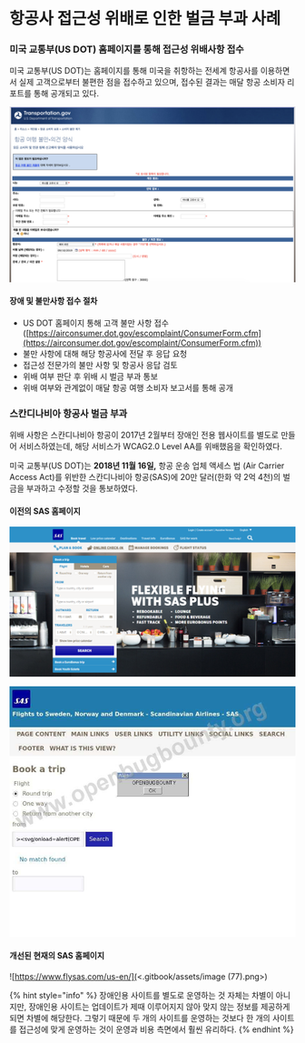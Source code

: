 # 항공사 접근성 위배로 인한 벌금 부과 사례

### 미국 교통부(US DOT) 홈페이지를 통해 접근성 위배사항 접수&#x20;

미국 교통부(US DOT)는 홈페이지를 통해 미국을 취항하는 전세계 항공사를 이용하면서 실제 고객으로부터 불편한 점을 접수하고 있으며, 접수된 결과는 매달 항공 소비자 리포트를 통해 공개되고 있다.

![](<.gitbook/assets/image (9) (1).png>)

#### 장애 및 불만사항 접수 절차&#x20;

* US DOT 홈페이지 통해 고객 불만 사항 접수 ([https://airconsumer.dot.gov/escomplaint/ConsumerForm.cfm](https://airconsumer.dot.gov/escomplaint/ConsumerForm.cfm))
* 불만 사항에 대해 해당 항공사에 전달 후 응답 요청
* 접근성 전문가의 불만 사항 및 항공사 응답 검토
* 위배 여부 판단 후 위배 시 벌금 부과 통보
* 위배 여부와 관계없이 매달 항공 여행 소비자 보고서를 통해 공개&#x20;

### 스칸디나비아 항공사 벌금 부과&#x20;

위배 사항은 스칸디나비아 항공이 2017년 2월부터 장애인 전용 웹사이트를 별도로 만들어 서비스하였는데, 해당 서비스가 WCAG2.0 Level AA를 위배했음을 확인하였다.

미국 교통부(US DOT)는 **2018년 11월 16일,** 항공 운송 업체 액세스 법 (Air Carrier Access Act)를 위반한 스칸디나비아 항공(SAS)에 20만 달러(한화 약 2억 4천)의 벌금을 부과하고 수정할 것을 통보하였다.

#### 이전의 SAS 홈페이지

![](<.gitbook/assets/image (27).png>)

![](<.gitbook/assets/image (47).png>)

#### 개선된 현재의 SAS 홈페이지

![https://www.flysas.com/us-en/](<.gitbook/assets/image (77).png>)

{% hint style="info" %}
장애인용 사이트를 별도로 운영하는 것 자체는 차별이 아니지만, 장애인용 사이트는 업데이트가 제때 이루어지지 않아 맞지 않는 정보를 제공하게 되면 차별에 해당한다. 그렇기 때문에 두 개의 사이트를 운영하는 것보다 한 개의 사이트를 접근성에 맞게 운영하는 것이 운영과 비용 측면에서 훨씬 유리하다.
{% endhint %}
